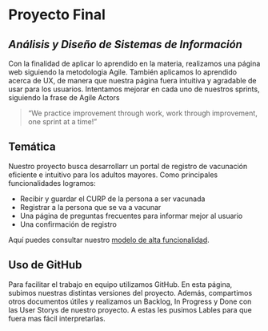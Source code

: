 # Proyecto Final
## _Análisis y Diseño de Sistemas de Información_


Con la finalidad de aplicar lo aprendido en la materia, realizamos una página web siguiendo la metodologia Agile. También aplicamos lo aprendido acerca de UX, de manera que nuestra página fuera intuitiva y agradable de usar para los usuarios. 
Intentamos mejorar en cada uno de nuestros sprints, siguiendo la frase de Agile Actors
>“We practice improvement through work,
>work through improvement, one sprint at a time!”
## Temática
Nuestro proyecto busca desarrollarr un portal de registro de vacunación eficiente e intuitivo para los adultos mayores. Como principales funcionalidades logramos: 

- Recibir y guardar el CURP de la persona a ser vacunada
- Registrar a la persona que se va a vacunar 
- Una página de preguntas frecuentes para informar mejor al usuario 
- Una confirmación de registro 

Aquí puedes consultar nuestro [modelo de alta funcionalidad](https://www.figma.com/file/OAszkwJaOKu6IfdBCcaX8e/Untitled?node-id=0%3A1).
## Uso de GitHub

Para facilitar el trabajo en equipo utilizamos GitHub. En esta página, subimos nuestras distintas versiones del proyecto. Además, compartimos otros documentos útiles y realizamos un Backlog, In Progress y Done con las User Storys de nuestro proyecto. A estas les pusimos Lables para que fuera mas fácil interpretarlas. 

